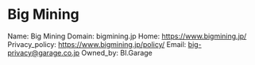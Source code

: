 
# Big Mining

Name: Big Mining
Domain: bigmining.jp
Home: https://www.bigmining.jp/
Privacy_policy: https://www.bigmining.jp/policy/
Email: big-privacy@garage.co.jp
Owned_by: BI.Garage
